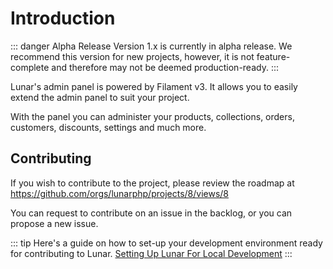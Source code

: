 # Introduction

::: danger Alpha Release
Version 1.x is currently in alpha release. We recommend this version for new projects, however, it is not
feature-complete and therefore may not be deemed production-ready.
:::

Lunar's admin panel is powered by Filament v3. It allows you to easily extend the admin panel to suit your project.

With the panel you can administer your products, collections, orders, customers, discounts, settings and much more.

## Contributing

If you wish to contribute to the project, please review the roadmap at https://github.com/orgs/lunarphp/projects/8/views/8

You can request to contribute on an issue in the backlog, or you can propose a new issue.

::: tip
Here's a guide on how to set-up your development environment ready for contributing to Lunar.
[Setting Up Lunar For Local Development](/core/local-development)
:::
